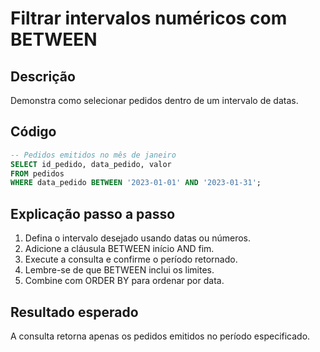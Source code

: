 # Filtrar intervalos numéricos com BETWEEN

## Descrição
Demonstra como selecionar pedidos dentro de um intervalo de datas.

## Código
```sql
-- Pedidos emitidos no mês de janeiro
SELECT id_pedido, data_pedido, valor
FROM pedidos
WHERE data_pedido BETWEEN '2023-01-01' AND '2023-01-31';
```

## Explicação passo a passo
1. Defina o intervalo desejado usando datas ou números.
2. Adicione a cláusula BETWEEN início AND fim.
3. Execute a consulta e confirme o período retornado.
4. Lembre-se de que BETWEEN inclui os limites.
5. Combine com ORDER BY para ordenar por data.

## Resultado esperado
A consulta retorna apenas os pedidos emitidos no período especificado.
